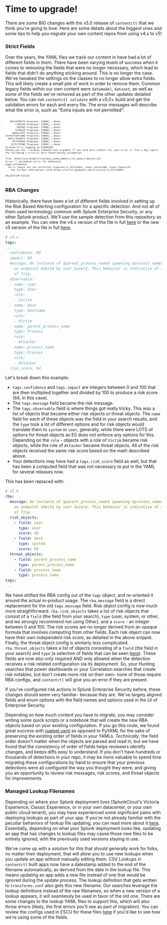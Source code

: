 # Time to upgrade!

There are some BIG changes with the v5.0 release of `contentctl` that we think you're going to love. Here are some details about the biggest ones and some tips to help you migrate your own content repos from using v4.x to v5!

### Strict Fields

Over the years, the YAML files we track our content in have had a lot of different fields in them. There have been varying levels of success when it comes to removing the fields that were no longer necessary, which lead to fields that didn't do anything sticking around. This is no longer the case. We've tweaked the settings on the classes to no longer allow extra fields. This will likely create a small pile of work in order to remove them. Common legacy fields within our own content were `datamodel`, `dataset`, as well as some of the fields we've removed as part of the other updates detailed below. You can run `contentctl validate` with a v5.0+ build and get the validation errors for each and every file. The error messages will describe what the error is, such as "Extra inputs are not permitted":

![a terminal emulator screenshot of a validation error caused by extra fields](validation_error.png)

### RBA Changes

Historically, there have been a lot of different fields involved in setting up the Risk Based Alerting configuration for a specific detection. And not all of them used terminology common with Splunk Enterprise Security, or any other Splunk product. We'll use the sample detection from this repository as an example. You can view the v4.x version of the file in full [here](https://github.com/splunk/contentctl/blob/v4.4.7/contentctl/templates/detections/endpoint/anomalous_usage_of_7zip.yml) or the new v5 version of the file in full [here](https://github.com/splunk/contentctl/blob/v5.0.0-alpha.3/contentctl/templates/detections/endpoint/anomalous_usage_of_7zip.yml). 


```YAML
# v4.x
tags:
...
  confidence: 80
  impact: 80
  message: An instance of $parent_process_name$ spawning $process_name$ was identified
    on endpoint $dest$ by user $user$. This behavior is indicative of suspicious loading
    of 7zip.
  observable:
  - name: user
    type: User
    role:
    - Victim
  - name: dest
    type: Hostname
    role:
    - Victim
  - name: parent_process_name
    type: Process
    role:
    - Attacker
  - name: process_name
    type: Process
    role:
    - Attacker
  risk_score: 64
```

Let's break down this example:
- `tags.confidence` and `tags.impact` are integers between 0 and 100 that are then multiplied together and divided by 100 to produce a risk score (64, in this case). 
- The `tags.message` field became the risk message.  
- The `tags.observable` field is where things got really tricky. This was a list of objects that became either risk objects or threat objects. The `name` field for each of these objects was the field in your search results, and the `type` took a lot of different options and for risk objects would translate them to `system` or `user`, generally, while there were LOTS of options for threat objects as ES does not enforce any options for this. Depending on the `role` - objects with a role of `Victim` became risk objects, while the role of `Attacker` became threat objects. All of the risk objects received the same risk score based on the math described above.  
- Your detections may have had a `tags.risk_score` field as well, but that has been a computed field that was not necessary to put in the YAML for several releases now. 

This has been replaced with:

```YAML
# v5.0
rba:
  message: An instance of $parent_process_name$ spawning $process_name$ was identified
    on endpoint $dest$ by user $user$. This behavior is indicative of suspicious loading
    of 7zip.
  risk_objects:
    - field: user
      type: user
      score: 56
    - field: dest
      type: system
      score: 60
  threat_objects:
    - field: parent_process_name
      type: parent_process_name
    - field: process_name
      type: process_name
tags:
...
```

We have shifted the RBA config out of the `tags` object, and re-oriented it around the actual in-product usage. The `rba.message` field is a direct replacement for the old `tags.message` field. Risk object config is now much more straightforward. `rba.risk_objects` takes a list of risk objects that consist of a `field` (the field from your search), `type` (user, system, or other, and we strongly recommend not using Other), and a `score` - an integer between 0 and 100. The risk scores are no longer derived from an opaque formula that involves computing from other fields. Each risk object can now have their own independent risk score, as detailed in the above snippet.  Finally, the threat object config is similarly less complicated. `rba.threat_objects` takes a list of objects consisting of a `field` (the field in your search) and `type` (a selection of fields that can be seen [here](https://github.com/splunk/contentctl/blob/0ce5a79d49606609cce55e66708e015abc1257d0/contentctl/objects/rba.py#L17)). These fields are now also only required AND only allowed when the detection receives a risk-related configuration via its deployment. So, your Hunting searches that power dashboards or your Correlation searches that create risk notables, but don't create more risk on their own- none of those require RBA configs, and `contentctl` will give you an error if they are present.

If you've configured risk actions in Splunk Enterprise Security before, these changes should seem very familiar- because they are. We've largely aligned fields and enum options with the field names and options used in the UI of Enterprise Security.

Depending on how much content you have to migrate, you may consider writing some quick scripts or a notebook that will create the new RBA objects based on your existing configuration. If you go this route, we found great success with [ruamel.yaml](https://pypi.org/project/ruamel.yaml/) as opposed to PyYAML for the sake of preserving the existing order of fields in your YAMLs. _Technically_, the field order doesn't matter when the objects are parsed and read in, but we have found that the consistency of order of fields helps reviewers identify changes, and keeps diffs easy to understand. If you don't have hundreds or thousands of detections in your repo, it may be more valuable to spend time migrating these configurations by hand to ensure that your previous detections were all configured the way you thought they were, and giving you an opportunity to review risk messages, risk scores, and threat objects for improvements.

### Managed Lookup Filenames

Depending on where your Splunk deployment lives (SplunkCloud's Victoria Experience, Classic Experience, or in your own datacenter, or your own public cloud tenant), you may have experienced some significant pains with deploying lookups as part of your app. If you're not already familiar with the peculiar behaviors of lookup file updating, you can read more about it [here](https://docs.splunk.com/Documentation/SplunkCloud/9.3.2408/Admin/PrivateApps#Manage_lookups_in_Splunk_Cloud_Platform). Essentially, depending on what your Splunk deployment looks like, updating an app that has changes to lookup files may cause those new files to be entirely ignored, with the previously used versions staying in use.

We've come up with a solution for this that should generally work for folks, no matter their deployment, that will allow you to use new lookups when you update an app without manually editing them. CSV Lookups in `contentctl` built apps now have a datestamp added to the end of the filename automatically, as derived from the date in the lookup file. This means updating an app adds a new file instead of one that would be ignored during the update process. The lookup definition that gets written to `transforms.conf` also gets this new filename. Our searches leverage the lookup definitions instead of the raw filenames, so when a new version of a lookup appears, it will seamlessly be used in favor of the old one. There are some changes to the lookup YAML files to support this, which will also throw errors (likely, the first errors you'll see as part of migration). You can review the configs used in ESCU for these files [here](https://github.com/splunk/security_content/tree/develop/lookups) if you'd like to see how we're using some of the fields.
